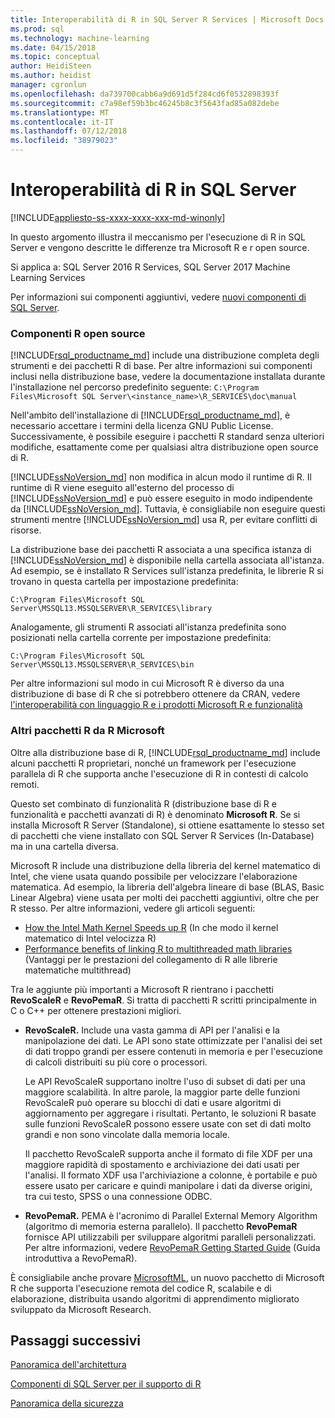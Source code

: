 ```yaml
---
title: Interoperabilità di R in SQL Server R Services | Microsoft Docs
ms.prod: sql
ms.technology: machine-learning
ms.date: 04/15/2018
ms.topic: conceptual
author: HeidiSteen
ms.author: heidist
manager: cgronlun
ms.openlocfilehash: da739700cabb6a9d691d5f284cd6f0532898393f
ms.sourcegitcommit: c7a98ef59b3bc46245b8c3f5643fad85a082debe
ms.translationtype: MT
ms.contentlocale: it-IT
ms.lasthandoff: 07/12/2018
ms.locfileid: "38979023"
---
```

# <a name="r-interoperability-in-sql-server"></a>Interoperabilità di R in SQL Server
[!INCLUDE[appliesto-ss-xxxx-xxxx-xxx-md-winonly](../../includes/appliesto-ss-xxxx-xxxx-xxx-md-winonly.md)]

In questo argomento illustra il meccanismo per l'esecuzione di R in SQL Server e vengono descritte le differenze tra Microsoft R e r open source.

Si applica a: SQL Server 2016 R Services, SQL Server 2017 Machine Learning Services

Per informazioni sui componenti aggiuntivi, vedere [nuovi componenti di SQL Server](../../advanced-analytics/r-services/new-components-in-sql-server-to-support-r.md).

### <a name="open-source-r-components"></a>Componenti R open source

[!INCLUDE[rsql_productname_md](../../includes/rsql-productname-md.md)] include una distribuzione completa degli strumenti e dei pacchetti R di base. Per altre informazioni sui componenti inclusi nella distribuzione base, vedere la documentazione installata durante l'installazione nel percorso predefinito seguente: `C:\Program Files\Microsoft SQL Server\<instance_name>\R_SERVICES\doc\manual`

Nell'ambito dell'installazione di [!INCLUDE[rsql_productname_md](../../includes/rsql-productname-md.md)], è necessario accettare i termini della licenza GNU Public License. Successivamente, è possibile eseguire i pacchetti R standard senza ulteriori modifiche, esattamente come per qualsiasi altra distribuzione open source di R.

[!INCLUDE[ssNoVersion_md](../../includes/ssnoversion-md.md)] non modifica in alcun modo il runtime di R. Il runtime di R viene eseguito all'esterno del processo di [!INCLUDE[ssNoVersion_md](../../includes/ssnoversion-md.md)] e può essere eseguito in modo indipendente da [!INCLUDE[ssNoVersion_md](../../includes/ssnoversion-md.md)]. Tuttavia, è consigliabile non eseguire questi strumenti mentre [!INCLUDE[ssNoVersion_md](../../includes/ssnoversion-md.md)] usa R, per evitare conflitti di risorse.

La distribuzione base dei pacchetti R associata a una specifica istanza di [!INCLUDE[ssNoVersion_md](../../includes/ssnoversion-md.md)] è disponibile nella cartella associata all'istanza. Ad esempio, se è installato R Services sull'istanza predefinita, le librerie R si trovano in questa cartella per impostazione predefinita:

    C:\Program Files\Microsoft SQL Server\MSSQL13.MSSQLSERVER\R_SERVICES\library

Analogamente, gli strumenti R associati all'istanza predefinita sono posizionati nella cartella corrente per impostazione predefinita:

    C:\Program Files\Microsoft SQL Server\MSSQL13.MSSQLSERVER\R_SERVICES\bin

Per altre informazioni sul modo in cui Microsoft R è diverso da una distribuzione di base di R che si potrebbero ottenere da CRAN, vedere [l'interoperabilità con linguaggio R e i prodotti Microsoft R e funzionalità](https://docs.microsoft.com/r-server/what-is-r-server-interoperability)

### <a name="additional-r-packages-from-microsoft-r"></a>Altri pacchetti R da R Microsoft

Oltre alla distribuzione base di R, [!INCLUDE[rsql_productname_md](../../includes/rsql-productname-md.md)] include alcuni pacchetti R proprietari, nonché un framework per l'esecuzione parallela di R che supporta anche l'esecuzione di R in contesti di calcolo remoti.

Questo set combinato di funzionalità R (distribuzione base di R e funzionalità e pacchetti avanzati di R) è denominato **Microsoft R**. Se si installa Microsoft R Server (Standalone), si ottiene esattamente lo stesso set di pacchetti che viene installato con SQL Server R Services (In-Database) ma in una cartella diversa.

Microsoft R include una distribuzione della libreria del kernel matematico di Intel, che viene usata quando possibile per velocizzare l'elaborazione matematica. Ad esempio, la libreria dell'algebra lineare di base (BLAS, Basic Linear Algebra) viene usata per molti dei pacchetti aggiuntivi, oltre che per R stesso. Per altre informazioni, vedere gli articoli seguenti:

+ [How the Intel Math Kernel Speeds up R](http://blog.revolutionanalytics.com/2014/10/revolution-r-open-mkl.html) (In che modo il kernel matematico di Intel velocizza R)
+ [Performance benefits of linking R to multithreaded math libraries](http://blog.revolutionanalytics.com/2010/06/performance-benefits-of-multithreaded-r.html) (Vantaggi per le prestazioni del collegamento di R alle librerie matematiche multithread)

Tra le aggiunte più importanti a Microsoft R rientrano i pacchetti **RevoScaleR** e **RevoPemaR**. Si tratta di pacchetti R scritti principalmente in C o C++ per ottenere prestazioni migliori.

+ **RevoScaleR.** Include una vasta gamma di API per l'analisi e la manipolazione dei dati. Le API sono state ottimizzate per l'analisi dei set di dati troppo grandi per essere contenuti in memoria e per l'esecuzione di calcoli distribuiti su più core o processori.

   Le API RevoScaleR supportano inoltre l'uso di subset di dati per una maggiore scalabilità. In altre parole, la maggior parte delle funzioni RevoScaleR può operare su blocchi di dati e usare algoritmi di aggiornamento per aggregare i risultati. Pertanto, le soluzioni R basate sulle funzioni RevoScaleR possono essere usate con set di dati molto grandi e non sono vincolate dalla memoria locale.

  Il pacchetto RevoScaleR supporta anche il formato di file XDF per una maggiore rapidità di spostamento e archiviazione dei dati usati per l'analisi. Il formato XDF usa l'archiviazione a colonne, è portabile e può essere usato per caricare e quindi manipolare i dati da diverse origini, tra cui testo, SPSS o una connessione ODBC. 

+ **RevoPemaR.** PEMA è l'acronimo di Parallel External Memory Algorithm (algoritmo di memoria esterna parallelo). Il pacchetto **RevoPemaR** fornisce API utilizzabili per sviluppare algoritmi paralleli personalizzati. Per altre informazioni, vedere [RevoPemaR Getting Started Guide](https://docs.microsoft.com/r-server/r/how-to-developer-pemar) (Guida introduttiva a RevoPemaR).

È consigliabile anche provare [MicrosoftML](https://docs.microsoft.com/r-server/r/concept-what-is-the-microsoftml-package), un nuovo pacchetto di Microsoft R che supporta l'esecuzione remota del codice R, scalabile e di elaborazione, distribuita usando algoritmi di apprendimento migliorato sviluppato da Microsoft Research.

## <a name="next-steps"></a>Passaggi successivi

[Panoramica dell'architettura](../../advanced-analytics/r/architecture-overview-sql-server-r.md)

[Componenti di SQL Server per il supporto di R](../../advanced-analytics/r/new-components-in-sql-server-to-support-r.md)

[Panoramica della sicurezza](../../advanced-analytics/r/security-overview-sql-server-r.md)

